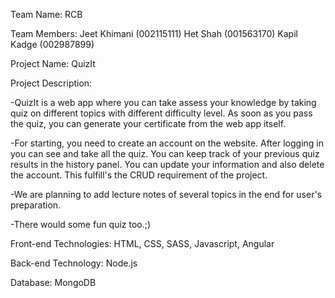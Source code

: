 Team Name: RCB

Team Members: Jeet Khimani (002115111) Het Shah (001563170) Kapil Kadge (002987899)

Project Name: QuizIt

Project Description:

-QuizIt is a web app where you can take assess your knowledge by taking quiz on different topics with different difficulty level. As soon as you pass the quiz, you can generate your certificate from the web app itself.

-For starting, you need to create an account on the website. After logging in you can see and take all the quiz. You can keep track of your previous quiz results in the history panel. You can update your information and also delete the account. This fulfill's the CRUD requirement of the project.

-We are planning to add lecture notes of several topics in the end for user's preparation.

-There would some fun quiz too.;)

Front-end Technologies: HTML, CSS, SASS, Javascript, Angular

Back-end Technology: Node.js

Database: MongoDB
